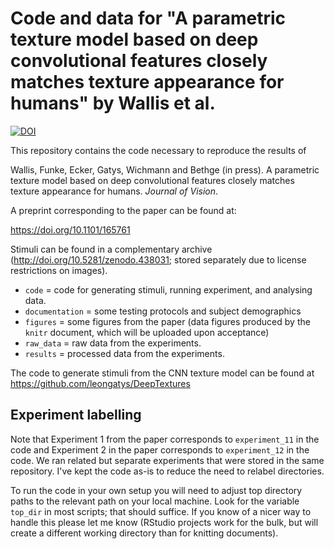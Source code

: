 # Code and data for "A parametric texture model based on deep convolutional features closely matches texture appearance for humans" by Wallis et al.

[![DOI](https://zenodo.org/badge/86071293.svg)](https://zenodo.org/badge/latestdoi/86071293)

This repository contains the code necessary to reproduce the results of 

Wallis, Funke, Ecker, Gatys, Wichmann and Bethge (in press). A parametric texture model based on deep convolutional features closely matches texture appearance for humans. *Journal of Vision*.

A preprint corresponding to the paper can be found at:

https://doi.org/10.1101/165761

Stimuli can be found in a complementary archive (http://doi.org/10.5281/zenodo.438031; stored separately due to license restrictions on images).

* `code` = code for generating stimuli, running experiment, and analysing data.
* `documentation` = some testing protocols and subject demographics
* `figures` = some figures from the paper (data figures produced by the `knitr` document, which will be uploaded upon acceptance)
* `raw_data` = raw data from the experiments.
* `results` = processed data from the experiments.

The code to generate stimuli from the CNN texture model can be found at https://github.com/leongatys/DeepTextures

## Experiment labelling

Note that Experiment 1 from the paper corresponds to `experiment_11` in the code and Experiment 2 in the paper corresponds to `experiment_12` in the code. We ran related but separate experiments that were stored in the same repository. I've kept the code as-is to reduce the need to relabel directories.

To run the code in your own setup you will need to adjust top directory paths to the relevant path on your local machine. Look for the variable `top_dir` in most scripts; that should suffice. If you know of a nicer way to handle this please let me know (RStudio projects work for the bulk, but will create a different working directory than for knitting documents).



